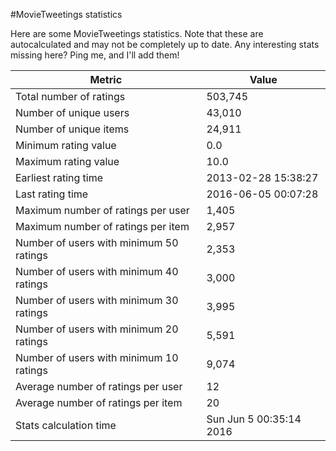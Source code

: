 #MovieTweetings statistics

Here are some MovieTweetings statistics. Note that these are autocalculated and may not be completely up to date. Any interesting stats missing here? Ping me, and I'll add them!

Metric | Value
--- | ---
Total number of ratings                 | 503,745
Number of unique users                  | 43,010
Number of unique items                  | 24,911
Minimum rating value                    | 0.0
Maximum rating value                    | 10.0
Earliest rating time                    | 2013-02-28 15:38:27
Last rating time                        | 2016-06-05 00:07:28
Maximum number of ratings per user      | 1,405
Maximum number of ratings per item      | 2,957
Number of users with minimum 50 ratings | 2,353
Number of users with minimum 40 ratings | 3,000
Number of users with minimum 30 ratings | 3,995
Number of users with minimum 20 ratings | 5,591
Number of users with minimum 10 ratings | 9,074
Average number of ratings per user      | 12
Average number of ratings per item      | 20
Stats calculation time                  | Sun Jun  5 00:35:14 2016

